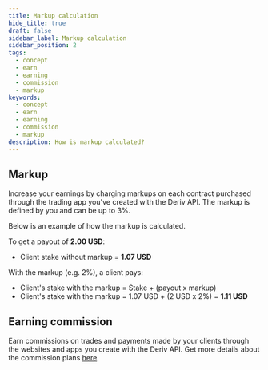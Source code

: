 ```yaml
---
title: Markup calculation
hide_title: true
draft: false
sidebar_label: Markup calculation
sidebar_position: 2
tags:
  - concept
  - earn
  - earning
  - commission
  - markup
keywords:
  - concept
  - earn
  - earning
  - commission
  - markup
description: How is markup calculated?
---
```


## Markup

Increase your earnings by charging markups on each contract purchased through the trading app you've created with the Deriv API. The markup is defined by you and can be up to 3%.

Below is an example of how the markup is calculated.

To get a payout of **2.00 USD**:

- Client stake without markup = **1.07 USD**

With the markup (e.g. 2%), a client pays:

- Client's stake with the markup = Stake + (payout x markup)
- Client's stake with the markup = 1.07 USD + (2 USD x 2%) = **1.11 USD**

## Earning commission

Earn commissions on trades and payments made by your clients through the websites and apps you create with the Deriv API. Get more details about the commission plans [here](https://www.deriv.com/partners/affiliate-ib).
